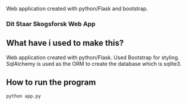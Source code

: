 Web application created with python/Flask and bootstrap.

### Dit Staar Skogsforsk Web App

## What have i used to make this?

Web application created with python/Flask. Used Bootstrap for styling.
SqlAlchemy is used as the ORM  to create the database which is sqlite3.

## How to run the program

``
python app.py 
``
